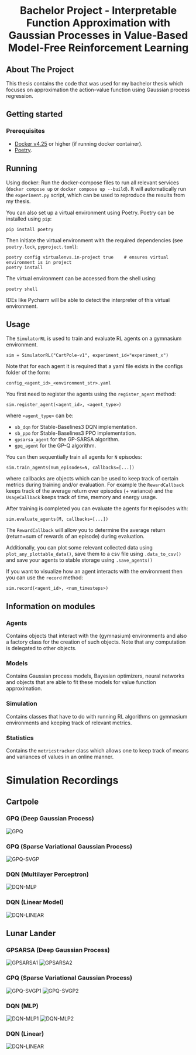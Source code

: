 <br />
<p align="center">
  <h1 align="center">Bachelor Project - Interpretable Function Approximation with Gaussian Processes in Value-Based Model-Free Reinforcement Learning</h1>

  <p align="center">
  </p>
</p>

## About The Project
This thesis contains the code that was used for my bachelor thesis which focuses on approximation the action-value function using Gaussian process regression.


## Getting started

### Prerequisites
- [Docker v4.25](https://www.docker.com/get-started) or higher (if running docker container).
- [Poetry](https://python-poetry.org/).
## Running
Using docker: Run the docker-compose files to run all relevant services (`docker compose up` or `docker compose up --build`).
It will automatically run the `experiment.py` script, which can be used to reproduce the results from my thesis.

You can also set up a virtual environment using Poetry. Poetry can  be installed using `pip`:
```
pip install poetry
```
Then initiate the virtual environment with the required dependencies (see `poetry.lock`, `pyproject.toml`):
```
poetry config virtualenvs.in-project true    # ensures virtual environment is in project
poetry install
```
The virtual environment can be accessed from the shell using:
```
poetry shell
```
IDEs like Pycharm will be able to detect the interpreter of this virtual environment.

## Usage

The `SimulatorRL` is used to train and evaluate RL agents on a gymnasium environment.
```
sim = SimulatorRL("CartPole-v1", experiment_id="experiment_x")
```

Note that for each agent it is required that a yaml file exists in the configs folder of the form:
```
config_<agent_id>_<environment_str>.yaml
```

You first need to register the agents using the `register_agent` method:
``````
sim.register_agent(<agent_id>, <agent_type>)
``````
where `<agent_type>` can be:
* `sb_dqn` for Stable-Baselines3 DQN implementation.
* `sb_ppo` for Stable-Baselines3 PPO implementation.
* `gpsarsa_agent` for the GP-SARSA algorithm.
* `gpq_agent` for the GP-Q algorithm.

You can then sequentially train all agents for `N` episodes:
```
sim.train_agents(num_episodes=N, callbacks=[...])
```
where callbacks are objects which can be used to keep track of certain metrics during training and/or evaluation. For example the `RewardCallback` keeps track of the average return over episodes (+ variance) and the `UsageCallback` keeps track of time, memory and energy usage.

After training is completed you can evaluate the agents for `M` episodes with:
```
sim.evaluate_agents(M, callbacks=[...])
```
The `RewardCallback` will allow you to determine the average return (return=sum of rewards of an episode) during evaluation.

Additionally, you can plot some relevant collected data using `plot_any_plottable_data()`, save them to a csv file using `.data_to_csv()` and save your agents to stable storage using `.save_agents()`

If you want to visualize how an agent interacts with the environment then you can use the `record` method:
```
sim.record(<agent_id>, <num_timesteps>)
```

## Information on modules

### Agents
Contains objects that interact with the (gymnasium) environments and also a factory class for the creation of such objects. Note that any computation is delegated to other objects.

### Models
Contains Gaussian process models, Bayesian optimizers, neural networks and objects that are able to fit these models for
value function approximation.

### Simulation
Contains classes that have to do with running RL algorithms on gymnasium environments and keeping track of relevant metrics.

### Statistics
Contains the `metricstracker` class which allows one to keep track of means and variances of values in an online manner.


# Simulation Recordings

## Cartpole

### GPQ (Deep Gaussian Process)
![GPQ](/sample_videos/CARTPOLE_GPQ_DGP.gif)
### GPQ (Sparse Variational Gaussian Process)
![GPQ-SVGP](/sample_videos/CARTPOLE_GPQ_SVGP.gif)
### DQN (Multilayer Perceptron)
![DQN-MLP](/sample_videos/CARTPOLE_DQN_MLP.gif)
### DQN (Linear Model)
![DQN-LINEAR](/sample_videos/CARTPOLE_DQN_LINEAR.gif)

## Lunar Lander
### GPSARSA (Deep Gaussian Process)
![GPSARSA1](/sample_videos/LUNAR_LANDER_GPSARSA_DGP_SUCCESS.gif)
![GPSARSA2](/sample_videos/LUNAR_LANDER_GPSARSA_DGP_FAIL.gif)
### GPQ (Sparse Variational Gaussian Process)
![GPQ-SVGP1](/sample_videos/LUNAR_LANDER_GPQ_SVGP_OK.gif)
![GPQ-SVGP2](/sample_videos/LUNAR_LANDER_GPQ_SVGP_FAIL.gif)
### DQN (MLP)
![DQN-MLP1](/sample_videos/LUNAR_LANDER_DQN_MLP_SUCCESS.gif)
![DQN-MLP2](/sample_videos/LUNAR_LANDER_DQN_MLP_SUCCESS2.gif)
### DQN (Linear)
![DQN-LINEAR](/sample_videos/LUJAR_LANDER_DQN_LINEAR_FAIL.gif)

